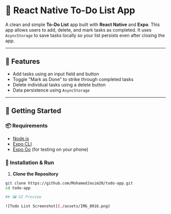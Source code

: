 # 📝 React Native To-Do List App

A clean and simple **To-Do List** app built with **React Native** and **Expo**. This app allows users to add, delete, and mark tasks as completed. It uses `AsyncStorage` to save tasks locally so your list persists even after closing the app.

---

## 📱 Features

- Add tasks using an input field and button
- Toggle "Mark as Done" to strike through completed tasks
- Delete individual tasks using a delete button
- Data persistence using `AsyncStorage`

---

## 🚀 Getting Started

### 📦 Requirements

- [Node.js](https://nodejs.org/)
- [Expo CLI](https://docs.expo.dev/get-started/installation/)
- [Expo Go](https://expo.dev/client) (for testing on your phone)

### 🔧 Installation & Run

1. **Clone the Repository**

```bash
git clone https://github.com/MohamedJasim20/todo-app.git
cd todo-app

## 🖼️ UI Preview

![Todo List Screenshot](./assets/IMG_8916.png)

